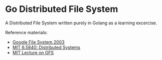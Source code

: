 # Go Distributed File System

A Distributed File System written purely in Golang as a learning excercise.

Reference materials:

  - [Google File System 2003](https://static.googleusercontent.com/media/research.google.com/en//archive/gfs-sosp2003.pdf)
  - [MIT 6.5840: Distributed Systems](https://pdos.csail.mit.edu/6.824/)
  - [MIT Lecture on GFS](https://www.youtube.com/watch?v=EpIgvowZr00) 
